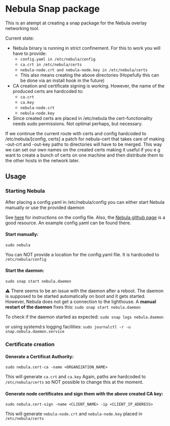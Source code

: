 # Nebula Snap package

This is an atempt at creating a snap package for the Nebula overlay networking tool.

Current state:

* Nebula binary is running in strict confinement. For this to work you will have to provide:
  * `config.yaml in /etc/nebula/config`
  * `ca.crt in /etc/nebula/certs`
  * `nebula-node.crt and nebula-node.key in /etc/nebula/certs`
  * This also means creating the above directories (Hopefully this can be done via an install hook in the future)
* CA creation and certificate signing is working. However, the name of the produced certs are hardcoded to:
  * `ca.crt`
  * `ca.key`
  * `nebula-node.crt`
  * `nebula-node.key`
* Since created certs are placed in /etc/nebula the cert-functionality needs sudo permissions. Not optimal perhaps, but necessary.
 
 If we continue the current route with certs and config hardcoded to /etc/nebula/[config, certs] a patch for nebula-cert that takes care of making -out-crt and -out-key paths to directories will have to be merged. This way we can set our own names on the created certs making it useful if you e g want to create a bunch of certs on one machine and then distribute them to the other hosts in the network later.

## Usage

### Starting Nebula
After placing a config.yaml in /etc/nebula/config you can either start Nebula manually or use the provided daemon

See [here](https://arstechnica.com/gadgets/2019/12/how-to-set-up-your-own-nebula-mesh-vpn-step-by-step/) for instructions on the config file. Also, the [Nebula github page](https://github.com/slackhq/nebula) is a good resource. An example config.yaml can be found there.

#### Start manually:
`sudo nebula`

You can NOT provide a location for the config.yaml file. It is hardcoded to `/etc/nebula/config`

#### Start the daemon:
`sudo snap start nebula.daemon`

:warning: There seems to be an issue with the daemon after a reboot. The daemon is supposed to be started automatically on boot and it gets started. However, Nebula does not get a connection to the lighthouse. A **manual restart of the daemon** fixes this: `sudo snap start nebula.daemon`

To check if the daemon started as expected:
`sudo snap logs nebula.daemon`

or using systemd:s logging facilities:
`sudo journalctl -r -u snap.nebula.daemon.service`

### Certificate creation

#### Generate a Certificat Authority:

`sudo nebula.cert-ca -name <ORGANIZATION_NAME>`

This will generate `ca.crt` and `ca.key`
Again, paths are hardcoded to `/etc/nebula/certs` so NOT possible to change this at the moment.

#### Generate node certificates and sign them with the above created CA key:

`sudo nebula.cert-sign -name <CLIENT_NAME> -ip <CLIENT_IP_ADDRESS>`

This will generate `nebula-node.crt` and `nebula-node.key` placed in `/etc/nebula/certs`
